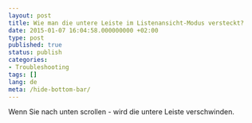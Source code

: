```yaml
---
layout: post
title: Wie man die untere Leiste im Listenansicht-Modus versteckt?
date: 2015-01-07 16:04:58.000000000 +02:00
type: post
published: true
status: publish
categories:
- Troubleshooting
tags: []
lang: de
meta: /hide-bottom-bar/
---
```


Wenn Sie nach unten scrollen - wird die untere Leiste verschwinden.
